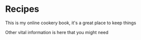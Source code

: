# Recipes

This is my online cookery book, it's a great place to keep things

Other vital information is here that you might need
